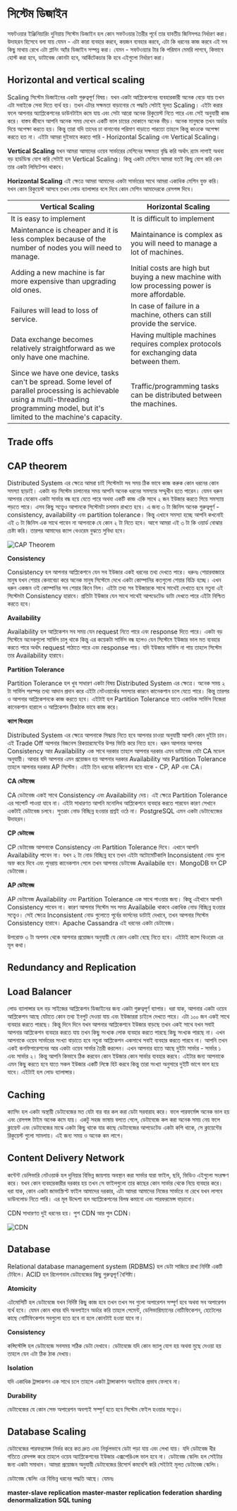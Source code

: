 # সিস্টেম ডিজাইন
সফটওয়ার ইঞ্জিনিয়ারিং দুনিয়ায় সিস্টেম ডিজাইন হল কোন সফটওয়ার তৈরীর পূর্বে তার যাবতীয় জিনিসপত্র নির্ধারণ করা। উদাহরন হিসেবে বলা যায় যেমন - এটা কারা ব্যবহার করবে, কয়জন ব্যবহার করবে, এটা কি ধরনের কাজ করবে এই সব কিছু মাথায় রেখে এটা প্লানিং অ্যাঁর ডিজাইন সম্পন্ন করা। যেমন - সফটওয়্যার টার কি পরিমান মেমরি লাগবে, কিভাবে হোস্ট করা হবে, ডাটাবেজ কোনটা হবে, আর্কিটেকচার কি হবে এইগুলো নির্ধারণ করা। 

## Horizontal and vertical scaling
Scaling সিস্টেম ডিজাইনের একটা গুরুত্বপূর্ণ বিষয়। যখন একটা আপ্লিকেশনের ব্যবহারকারী অনেক বেড়ে যায় তখন এটা সবাইকে সেবা দিতে ব্যর্থ হয়। তখন এটার সক্ষমতা বাড়ানোর যে পদ্ধতি সেটাই মূলত Scaling। এইটা করার ফলে আপনার অ্যাপ্লিকেশনের ডাউনটাইম কমে যায় এবং সেটা আরো অনেক রিকুয়েস্ট নিতে পারে এবং সেই অনুযায়ী কাজ করে। বাস্তব জীবনে আপনি অনেক সময় দেখেন একটি ভাল চায়ের দোকানে অনেক ভীড়। অনেক মানুষকে তখন অর্ডার দিয়ে অপেক্ষা করতে হয়। কিন্তু তারা যদি তাদের চা বানানোর পরিমাণ বাড়াতে পারতো তাহলে কিন্তু কাওকে অপেক্ষা করতে হত না। এইটা আমরা দুইভাবে করতে পারি - Horizontal Scaling এবং Vertical Scaling। 

**Vertical Scaling**
যখন আমরা আমাদের ওয়েব সার্ভারের মেশিনের সক্ষমতা বৃদ্ধি করি অর্থাৎ র‍্যাম লাগাই অথবা বড় হার্ডডিস্ক যোগ করি সেটাই হল Vertical Scaling। কিন্তু একটা মেশিনে আমরা যতই কিছু যোগ করি কেন তার একটা লিমিটেশন থাকবে। 

**Horizontal Scaling**
এই ক্ষেত্রে আমরা আমাদের একটা সার্ভারের সাথে আমরা একাধিক মেশিন যুক্ত করি। যখন কোন রিকুয়েস্ট আসবে তখন লোড ব্যালান্সার বলে দিবে কোন মেশিন আমাদেরকে রেসপন্স দিবে। 

| Vertical Scaling  | Horizontal Scaling |
| ------------- | ------------- |
| It is easy to implement  | It is difficult to implement  |
| Maintenance is cheaper and it is less complex because of the number of nodes you will need to manage.  | Maintainance is complex as you will need to manage a lot of machines. |
| Adding a new machine is far more expensive than upgrading old ones. | Initial costs are high but buying a new machine with low processing power is more affordable. |
| Failures will lead to loss of service. | In case of failure in a machine, others can still provide the service. |
| Data exchange becomes relatively straightforward as we only have one machine. | Having multiple machines requires complex protocols for exchanging data between them. |
| Since we have one device, tasks can't be spread. Some level of parallel processing is achievable using a multi-threading programming model, but it's limited to the machine's capacity. | Traffic/programming tasks can be distributed between the machines. |

## Trade offs

## CAP theorem
Distributed System এর ক্ষেত্রে আমরা চাই সিস্টেমটা সব সময় ঠিক ভাবে কাজ করুক কোন ধরনের কোন সমস্যা ছাড়াই। একটা বড় সিস্টেম চালানোর সময় আপনি অনেক ধরনের সমস্যার সম্মুখীন হতে পারেন। যেমন ধরুন আপনার যেকোন একটা সার্ভার বন্ধ হয়ে যেতে পারে অথবা একটি কাজ একি সাথে ২ জন ইউজার করতে গিয়ে সমস্যায় পড়তে পারে। এসব কিছু সত্ত্বেও আপানকে সিস্টেমটা চলমান রাখতে হবে। এ জন্য ৩ টা জিনিস অনেক গুরুত্বপূর্ণ - consistency, availability এবং partition tolerance। কিন্তু এখানে সমস্যা হচ্ছে আপনি কখনোই এই ৩ টা জিনিস এক সাথে পাবেন না আপনাকে যে কোন ২ টা নিতে হবে। আগে আমরা এই ৩ টা কি ওয়ার্ড বোঝার চেষ্টা করি। তারপর আমাদের ক্যাপ থেওরেম বুঝতে সুবিধা হবে। 

![CAP Theorem](https://github.com/imran110219/Articles/blob/master/SoftwareEngineering/Images/Cap-Theorem.jpeg)

**Consistency**

Consistency হল আপনার আপ্লিকেশনে যেন সব ইউজার একই ধরনের তথ্য দেখতে পারে। ধরুনঃ শেয়ারবাজারে মানুষ যখন শেয়ার কেনাবেচা করে অনেক মানুষ সিস্টেমে দেখে একটা কোম্পানির কতগুলো শেয়ার বিক্রি হচ্ছে। এখন ধরুন একজন ওই কোম্পানির সব শেয়ার কিনে নিল। এইটা তথ্য সব ইউজারকে সাথে সাথেই দেখাতে হবে নতুবা এই সিস্টেমটা Consistency হারাবে। প্রতিটা ইউজার যেন সাথে সাথেই আপডেটেড ডাটা দেখতে পারে এইটা নিশ্চিত করতে হবে। 

**Availability** 

Availability হল আপ্লিকেশন সব সময় যেন request নিতে পারে এবং response দিতে পারে। একটা বড় সিস্টেমে অনেকগুলো সার্ভিস চালু থাকে কিন্তু এর কয়েকটা সার্ভিস বন্ধ হলেও যেন সিস্টেমে ইউজার ভাল মত ব্যবহার করতে পারে অর্থাৎ request পাঠাতে পারে এবং response পায়। যদি ইউজার সার্ভিস না পায় তাহলে সিস্টেম তার Availability হারাবে। 

**Partition Tolerance**

Partition Tolerance হল খুব সাধারণ একটা বিষয় Distributed System এর ক্ষেত্রে। অনেক সময় ২ টা সার্ভিস পরস্পর তথ্য আদান প্রদান করে এইটা নেটওয়ার্কের সমস্যার কারনে কানেকশান চলে যেতে পারে। কিন্তু তারপর ও আপনার আপ্লিকেশনকে কাজ করতে হবে। এইটাই হল Partition Tolerance যাতে একাধিক সার্ভিস নিজেরা কানেকশান হারালে ও আপ্লিকেশন ঠিকঠাক ভাবে কাজ করে। 

**ক্যাপ থিওরেম** 

Distributed System এর ক্ষেত্রে আপনাকে সিদ্ধান্ত নিতে হবে আপনার চাওয়া অনুযায়ী আপনি কোন দুইটা চান। এই Trade Off আপনার বিজনেস রিকয়ারমেন্টের উপর ভিত্তি করে নিতে হবে। ধরুন আপনার আপনার Consistency আর Availability এক সাথে দরকার তাহলে আপনার দরকার এমন ডাটাবেজ যেটা CA মডেল অনুযায়ী। আবার যদি আপনার এমন প্রয়োজন হয় আপনার দরকার Availability আর Partition Tolerance  তাহলে আপনার দরকার AP সিস্টেম। এইটা তিন ধরনের কম্বিনেশন হয়ে থাকে - CP, AP এবং CA। 

**CA ডেটাবেজ**

CA ডেটাবেজ একই সাথে Consistency এবং Availability দেয়। এই ক্ষেত্রে Partition Tolerance এর সাপোর্ট পাওয়া যাবে না। এইটা সাধারণত আপনি মনোলিথ আপ্লিকেশনে ব্যবহার করতে পারবেন কারণ সেখানে একটাই ডেটাবেজ চলবে। সুতরাং নোড বিচ্ছিন্ন হওয়ার প্রশ্নই ওঠে না। PostgreSQL এমন একটা ডেটাবেজেের উদাহরন। 

**CP ডেটাবেজ**

CP ডেটাবেজ আপনাকে Consistency এবং Partition Tolerance দিবে। এখানে আপনি Availability পাবেন না। যখন ২ টা নোড বিচ্ছিন্ন হবে তখন এইটা অটোমেটিকালি Inconsistent নোড গুলো অফ করে দিবে এবং পুনরায় কানেকশান পেলে তখন আপনার ডেটাবেজ Availabile হবে। MongoDB হল CP ডেটাবেজ।

**AP ডেটাবেজ**

AP ডেটাবেজ Availability এবং Partition Tolerance এক সাথে পাওয়ার জন্য। কিন্তু এইখানে আপনি Consistency পাবেন না। কারণ আপনার সিস্টেম সব সময় Availabile থাকবে একাধিক নোড বিচ্ছিন্ন হওয়ার সত্ত্বেও। সেই ক্ষেত্রে Inconsistent নোড গুলোতে পূর্বের ভার্সনের ডাটাই দেখাবে, তখন আপনার সিস্টেম Consistency হারাবে। Apache Cassandra এই ধরনের একটা ডেটাবেজ। 

উপরোক্ত ৩ টা অপশন থেকে আপনার প্রয়োজন অনুযায়ী যে কোন একটা বেছে নিতে হবে। এইটাই ক্যাপ থিওরেম এর মূল কথা। 

## Redundancy and Replication

## Load Balancer
লোড ব্যালান্সার হল বড় সাইজের আপ্লিকেশন ডিজাইনের জন্য একটা গুরুত্বপূর্ণ ব্যাপার। ধরা যাক, আপনার একটা ওয়েব আপ্লিকেশন আছে যেটাতে কোন তথ্য ইনপুট দেওয়া যায় এবং ইউজাররা চাইলে দেখতে পারে। এটা ১০০ জন একই সাথে ব্যবহার করতে পারছে। কিন্তু দিনে দিনে যখন আপনার আপ্লিকেশনে ইউজার বাড়ছে তখন একই সাথে যখন সবাই আপনার আপ্লিকেশন ব্যবহার করতে যায় তখন কিছু সংখ্যক লোক ব্যবহার করতে পারছে কিছু সংখ্যক পারছে না। এখন আপনাকে ওয়েব সার্ভারের সংখ্যা বাড়াতে হবে নতুবা আপ্লিকেশন একসাথে সবাই ব্যবহার করতে পারবে না। আপনি তখন একই কনফিগারেশনের আর একটা ওয়েব সার্ভার তৈরী করলেন। এখন আপনার হাতে আছে দুইটা সার্ভার - সার্ভার ১ এবং সার্ভার ২। কিন্তু আপনি কিভাবে ঠিক করবেন কোন ইউজার কোন সার্ভার ব্যবহার করবে। এইটার জন্য আপনাকে এমন কিছু করতে হবে যাতে সকল ইউজার একটি লিঙ্কে হিট করবে কিন্তু তারা সংখ্যা অনুসারে দুইটি ভাগে ভাগ হয়ে যাবে। এইটাই হল লোড ব্যালান্সার।

## Caching
ক্যাসিং হল একটা অস্থায়ী ডেটাবেজের মত যেটা বার বার কল করা ডেটা সরবারাহ করে। ফলে পারফর্মেন্স অনেক ভাল হয় এবং রেসপন্স টাইম অনেক কমে যায়। একটু সহজ ভাষায় বলতে গেলে, ডেটাবেজে কল করা অনেক সময় নেয় ফলে ক্লায়েন্ট এবং ডেটাবেজের মাঝে একটা কিছু থাকে যার কাছে ডেটাবেজের আপডেটেড একটা কপি থাকে, সে ক্লায়েন্টের রিকুয়েস্ট গুলো সামলায়। এই জন্য সময় ও অনেক কম লাগে। 

## Content Delivery Network
কন্টেন্ট ডেলিভারি নেটওয়ার্ক হল দুনিয়ার বিভিন্ন জায়গায় অবস্থান করা সার্ভার যারা ফাইল, ছবি, ভিডিও এইগুলো সংরক্ষণ করে। যখন কোন ব্যবহারকারীর দরকার হয় তখন সে ফাইলগুলো তার কাছের কোন সার্ভার থেকে নিয়ে ব্যবহার করে। ধরা যাক, কোন একটা জাভাস্ক্রিপ্ট ফাইল আমাদের দরকার, এটা আমরা আমাদের নিজের সার্ভারে না রেখে যখন লাগবে ডাউনলোড নিতে পারি। এর মূল উদ্দেশ্য হল অ্যাপ্লিকেশনের বিলম্ব কমানো এবং পারফরমেন্স বাড়ানো।

CDN সাধারণত দুই ধরনের হয়। পুশ CDN আর পুল CDN। 

![CDN](https://github.com/imran110219/Articles/blob/master/SoftwareEngineering/Images/CDN.png)


## Database

Relational database management system (RDBMS) হল ডেটা সাজিয়ে রাখা নির্দিষ্ট একটি টেবিলে। ACID হল রিলেশনাল ডেটাবেজের কিছু গুরুত্বপূর্ণ বৈশিষ্ট্য। 

**Atomicity**

এটমোসিটি হল ডেটাবেজে যখন নির্দিষ্ট কিছু কাজ হবে তখন তখন সব গুলো অপারেশন সম্পূর্ণ হবে অথবা সব অপারেশন ব্যর্থ হবে। যেমন কোন খাবর যদি অনলাইনে অর্ডার করি তাহলে পেমেন্ট, ডেলিভারিম্যানের নোটিফিকেশন, হোটেলের কাছে নোটিফিকেশন সবগুলো হতে হবে না হলে কোনটাই হওয়া যাবে না। 

**Consistency**

কন্সিস্টেন্সি হল ডেটাবেজে সবসময় সঠিক ডেটা দেখাবে। ডেটাবেজে যদি কোন ভ্যালু যোগ হয় অথবা মুছে দেওয়া হয় তাহলে যেন এটা ঠিক ঠাক দেখায়।  
 
**Isolation**

যদি একাধিক ট্রান্সাকশন এক সাথে চলে তাহলে একটা ট্রান্সাকাশন অন্যটাকে প্রভাব ফেলবে না।  

**Durability**

ডেটাবেজের যে কোন সেভ অপারেশন অবশ্যই সম্পূর্ণ হতে হবে সিস্টেম ফেইল হওয়ার সত্ত্বেও। 

## Database Scaling
ডেটাবেজের পারফরমেন্স নির্ভর করে কত দ্রুত এবং নির্ভুলভাবে ডেটা পড়া যায় এবং লেখা যায়। যদি ডেটাবেজ ধীর গতিতে রেসপন্স করে তাহলে ওয়েব অ্যাপ্লিকেশনের ইউজার এক্সপেরিএন্স ভাল হবে না। ডেটাবেজ স্কেলিং হল সেইটার জন্য একটা সমাধান। আমরা প্রয়োজন অনুযায়ী ডেটাবেজের রিসোর্স কমবেশি করি সেইটাই মূলত ডেটাবেজ স্কেলিং। 

ডেটাবেজ স্কেলিং এর বিভিন্ন ধরনের পদ্ধতি আছে। যেমনঃ 

**master-slave replication**
**master-master replication**
**federation** 
**sharding** 
**denormalization** 
**SQL tuning**

